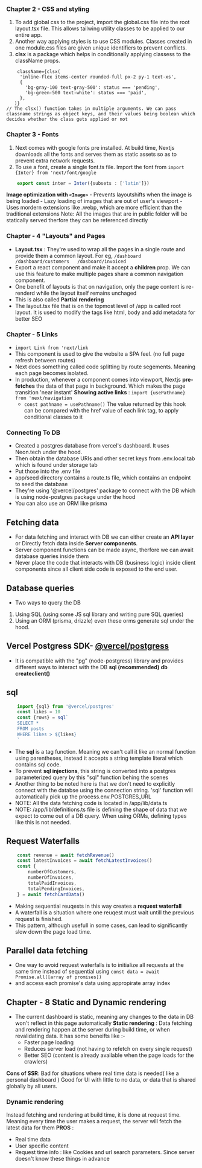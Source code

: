 
### Chapter 2 - CSS and styling
1. To add global css to the project, import the global.css file into the root layout.tsx file. This allows tailwing utility classes to be applied to our entire app.
2. Another way applying styles is to use CSS modules. Classes created in one module.css files are given unique identifiers to prevent conflicts. 
3. **clsx** is a package which helps in conditionally applying classess to the className props. 
```tsx
    className={clsx(
     'inline-flex items-center rounded-full px-2 py-1 text-xs',
     {
       'bg-gray-100 text-gray-500': status === 'pending',
       'bg-green-500 text-white': status === 'paid',
     },
   )}
// The clsx() function takes in multiple arguments. We can pass classname strings as object keys, and their values being boolean which decides whether the class gets applied or not
```
### Chapter 3 - Fonts
1. Next comes with google fonts pre installed. At build time, Nextjs downloads all the fonts and serves them as static assets so as to prevent extra network requests.
2. To use a font, create a single font.ts file. Import the font from `import {Inter} from 'next/font/google`
```ts
    export const inter = Inter({subsets : ['latin']})
```
**Image optimization with `<Image>`** 
    - Prevents layoutshifts when the image is being loaded
    - Lazy loading of images that are out of user's viewport
    - Uses mordern extensions like .webp, which are more efficient than the traditional extensions
Note: All the images that are in public folder will be statically served therfore they can be referenced directly 

### Chapter - 4 "Layouts" and Pages
- **Layout.tsx** : They're used to wrap all the pages in a single route and provide them a common layout. For eg, `/dashboard   /dashboard/customers   /dasboard/invoiced` 
- Export a react component and make it accept a **children** prop. We can use this feature to make multiple pages share a common navigation component. 
- One benefit of layouts is that on navigation, only the page content is re-renderd while the layout itself remains unchaged
- This is also called **Partial rendering**
- The layout.tsx file that is on the topmost level of /app is called root layout. It is used to modify the tags like html, body and add metadata for better SEO

### Chapter - 5 Links 
- `import Link from 'next/link`
- This component is used to give the website a SPA feel. (no full page refresh between routes)
- Next does something called code splitting by route segements. Meaning each page becomes isolated. 
- In production, whenever a <Link> component comes into viewport, Nextjs **pre-fetches** the data of that page in background. Which makes the page transition 'near instant' 
**Showing active links** : `import {usePathname} from 'next/navigation `
    - `const pathname = usePathname()` The value returned by this hook can be compared with the href value of each link tag, to apply conditional classes to it

### Connecting To DB
- Created a postgres database from vercel's dashboard. It uses Neon.tech under the hood. 
- Then obtain the database URIs and other secret keys from .env.local tab which is found under storage tab
- Put those into the .env file
- app/seed directory contains a route.ts file, which contains an endpoint to seed the database
- They're using '@vercel/postgres' package to connect with the DB which is using node-postgres package under the hood
- You can also use an ORM like prisma 

## Fetching data 
- For data fetching and interact with DB we can either create an **API layer** or Directly fetch data inside **Server components**. 
- Server component functions can be made async, therfore we can await database queries inside them
- Never place the code that interacts with DB (business logic) inside client components since all client side code is exposed to the end user. 

## Database queries 
- Two ways to query the DB 
1. Using SQL (using some JS sql library and writing pure SQL queries) 
2. Using an ORM (prisma, drizzle)   even these orms generate sql under the hood. 

## Vercel Postgress SDK-  [@vercel/postgress](https://vercel.com/docs/storage/vercel-postgres/sdk) 
- It is compatible with the "pg" (node-postgress) library and provides different ways to interact with the DB
**sql (recommended)** **db** **createclient()** 

## sql 
```ts
    import {sql} from '@vercel/postgres'
    const likes = 10
    const {rows} = sql`
    SELECT *
    FROM posts
    WHERE likes > ${likes}
    `
```
- The **sql** is a tag function. Meaning we can't call it like an normal function using parentheses, instead it accepts a string template literal which contains sql code.
- To prevent **sql injections**, this string is converted into a postgres parameterized query by this "sql" function behing the scenes  
- Another thing to be noted here is that we don't need to explicitly connect with the databse using the connection string. 'sql' function will automatically pick up the process.env.POSTGRES_URL
- NOTE: All the data fetching code is located in /app/lib/data.ts
- NOTE: /app/lib/definitions.ts file is defining the shape of data that we expect to come out of a DB query. When using ORMs, defining types like this is not needed. 

## Request Waterfalls
```ts
    const revenue = await fetchRevenue()
    const latestInvoices = await fetchLatestInvoices()
    const {
        numberOfCustomers,
        numberOfInvoices,
        totalPaidInvoices,
        totalPendingInvoices,
    } = await fetchCardData()
```
- Making sequential reuqests in this way creates a **request waterfall** 
- A waterfall is a situation where one reuqest must wait untill the previous request is finished. 
- This pattern, although usefull in some cases, can lead to significantly slow down the page load time. 

## Parallel data fetching
- One way to avoid request waterfalls is to initialize all requests at the same time instead of sequential using `const data = await Promise.all([array of promises])`
- and access each promise's data using appropirate array index

## Chapter - 8 Static and Dynamic rendering
-  The current dashboard is static, meaning any changes to the data in DB won't reflect in this page automatically
**Static rendering** : Data fetching and rendering happen at the server during build time, or when revalidating data. It has some beneifts like :- 
    - Faster page loading
    - Reduces server load (not having to refetch on every single request)
    - Better SEO (content is already available when the page loads for the crawlers)

**Cons of SSR**: Bad for situations where real time data is needed( like a personal dashboard ) Good for UI with little to no data, or data that is shared globally by all users. 

### Dynamic rendering 
Instead fetching and rendering at build time, it is done at request time. Meaning every time the user makes a request, the server will fetch the latest data for them 
**PROS** : 
  - Real time data 
  - User specific content
  - Request time info : like Cookies and url search parameters. Since server doesn't know these things in advance 



